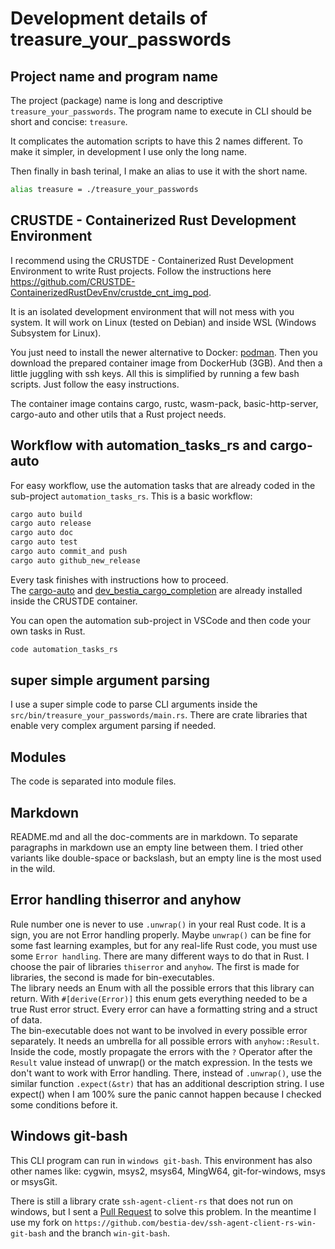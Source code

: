 # Development details of treasure_your_passwords

## Project name and program name

The project (package) name is long and descriptive `treasure_your_passwords`. The program name to execute in CLI should be short and concise: `treasure`.

It complicates the automation scripts to have this 2 names different. To make it simpler, in development I use only the long name.

Then finally in bash terinal, I make an alias to use it with the short name.

```bash
alias treasure = ./treasure_your_passwords
```

## CRUSTDE - Containerized Rust Development Environment

I recommend using the CRUSTDE - Containerized Rust Development Environment to write Rust projects. Follow the instructions here <https://github.com/CRUSTDE-ContainerizedRustDevEnv/crustde_cnt_img_pod>.  

It is an isolated development environment that will not mess with you system.
It will work on Linux (tested on Debian) and inside WSL (Windows Subsystem for Linux).

You just need to install the newer alternative to Docker: [podman](https://podman.io/). Then you download the prepared container image from DockerHub (3GB). And then a little juggling with ssh keys. All this is simplified by running a few bash scripts. Just follow the easy instructions.  

The container image contains cargo, rustc, wasm-pack, basic-http-server, cargo-auto and other utils that a Rust project needs.  

## Workflow with automation_tasks_rs and cargo-auto

For easy workflow, use the automation tasks that are already coded in the sub-project `automation_tasks_rs`. This is a basic workflow:

```bash
cargo auto build
cargo auto release
cargo auto doc
cargo auto test
cargo auto commit_and push
cargo auto github_new_release
```

Every task finishes with instructions how to proceed.  
The [cargo-auto](https://github.com/automation-tasks-rs/cargo-auto) and [dev_bestia_cargo_completion](https://github.com/automation-tasks-rs/dev_bestia_cargo_completion) are already installed inside the CRUSTDE container.

You can open the automation sub-project in VSCode and then code your own tasks in Rust.

```bash
code automation_tasks_rs
```

## super simple argument parsing

I use a super simple code to parse CLI arguments inside the `src/bin/treasure_your_passwords/main.rs`. There are crate libraries that enable very complex argument parsing if needed.

## Modules

The code is separated into module files.

## Markdown

README.md and all the doc-comments are in markdown. To separate paragraphs in markdown use an empty line between them.
I tried other variants like double-space or backslash, but an empty line is the most used in the wild.

## Error handling thiserror and anyhow

Rule number one is never to use `.unwrap()` in your real Rust code. It is a sign, you are not Error handling properly.
Maybe `unwrap()` can be fine for some fast learning examples, but for any real-life Rust code, you must use some `Error handling`. There are many different ways to do that in Rust. I choose the pair of libraries `thiserror` and `anyhow`. The first is made for libraries, the second is made for bin-executables.  
The library needs an Enum with all the possible errors that this library can return. With `#[derive(Error)]` this enum gets everything needed to be a true Rust error struct. Every error can have a formatting string and a struct of data.  
The bin-executable does not want to be involved in every possible error separately. It needs an umbrella for all possible errors with `anyhow::Result`.  
Inside the code, mostly propagate the errors with the `?` Operator after the `Result` value instead of unwrap() or the match expression.
In the tests we don't want to work with Error handling. There, instead of `.unwrap()`, use the similar function `.expect(&str)` that has an additional description string. I use expect() when I am 100% sure the panic cannot happen because I checked some conditions before it.  

## Windows git-bash

This CLI program can run in `windows git-bash`. This environment has also other names like: cygwin, msys2, msys64, MingW64, git-for-windows, msys or msysGit.

There is still a library crate `ssh-agent-client-rs` that does not run on windows, but I sent a [Pull Request](https://github.com/nresare/ssh-agent-client-rs/pull/29) to solve this problem. In the meantime I use my fork on `https://github.com/bestia-dev/ssh-agent-client-rs-win-git-bash` and the branch `win-git-bash`.
